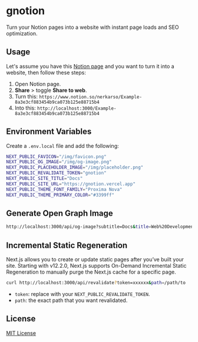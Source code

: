 # gnotion

Turn your Notion pages into a website with instant page loads and SEO optimization.

## Usage

Let's assume you have this [Notion page](https://www.notion.so/nerkarso/Example-8a3e3cf883454b9ca073b125e88715b4) and you want to turn it into a website, then follow these steps:

1. Open Notion page.
2. **Share** > toggle **Share to web**.
3. Turn this: `https://www.notion.so/nerkarso/Example-8a3e3cf883454b9ca073b125e88715b4`
4. Into this: `http://localhost:3000/Example-8a3e3cf883454b9ca073b125e88715b4`

## Environment Variables

Create a `.env.local` file and add the following:

```sh
NEXT_PUBLIC_FAVICON="/img/favicon.png"
NEXT_PUBLIC_OG_IMAGE="/img/og-image.png"
NEXT_PUBLIC_PLACEHOLDER_IMAGE="/img/placeholder.png"
NEXT_PUBLIC_REVALIDATE_TOKEN="gnotion"
NEXT_PUBLIC_SITE_TITLE="Docs"
NEXT_PUBLIC_SITE_URL="https://gnotion.vercel.app"
NEXT_PUBLIC_THEME_FONT_FAMILY="Proxima Nova"
NEXT_PUBLIC_THEME_PRIMARY_COLOR="#3399ff"
```

## Generate Open Graph Image

```sh
http://localhost:3000/api/og-image?subtitle=Docs&title=Web%20Development&image=https://gnotion.vercel.app/img/placeholder.png
```

## Incremental Static Regeneration

Next.js allows you to create or update static pages after you’ve built your site. Starting with v12.2.0, Next.js supports On-Demand Incremental Static Regeneration to manually purge the Next.js cache for a specific page.

```sh
curl http://localhost:3000/api/revalidate?token=xxxxxx&path=/path/to
```

- `token`: replace with your `NEXT_PUBLIC_REVALIDATE_TOKEN`.
- `path`: the exact path that you want revalidated.


## License

[MIT License](LICENSE)
